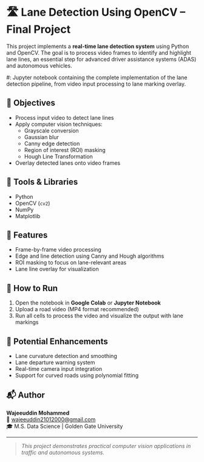 # 🛣️ Lane Detection Using OpenCV – Final Project

This project implements a **real-time lane detection system** using Python and OpenCV. The goal is to process video frames to identify and highlight lane lines, an essential step for advanced driver assistance systems (ADAS) and autonomous vehicles.

#: Jupyter notebook containing the complete implementation of the lane detection pipeline, from video input processing to lane marking overlay.

## 🎯 Objectives

- Process input video to detect lane lines
- Apply computer vision techniques:
  - Grayscale conversion
  - Gaussian blur
  - Canny edge detection
  - Region of interest (ROI) masking
  - Hough Line Transformation
- Overlay detected lanes onto video frames

## 🧰 Tools & Libraries

- Python
- OpenCV (`cv2`)
- NumPy
- Matplotlib

## 🎥 Features

- Frame-by-frame video processing
- Edge and line detection using Canny and Hough algorithms
- ROI masking to focus on lane-relevant areas
- Lane line overlay for visualization

## 🚀 How to Run

1. Open the notebook in **Google Colab** or **Jupyter Notebook**
2. Upload a road video (MP4 format recommended)
3. Run all cells to process the video and visualize the output with lane markings

## 📌 Potential Enhancements

- Lane curvature detection and smoothing
- Lane departure warning system
- Real-time camera input integration
- Support for curved roads using polynomial fitting

## 📬 Author

**Wajeeuddin Mohammed**  
📧 wajeeuddin21012000@gmail.com  
🎓 M.S. Data Science | Golden Gate University

---

> *This project demonstrates practical computer vision applications in traffic and autonomous systems.*
